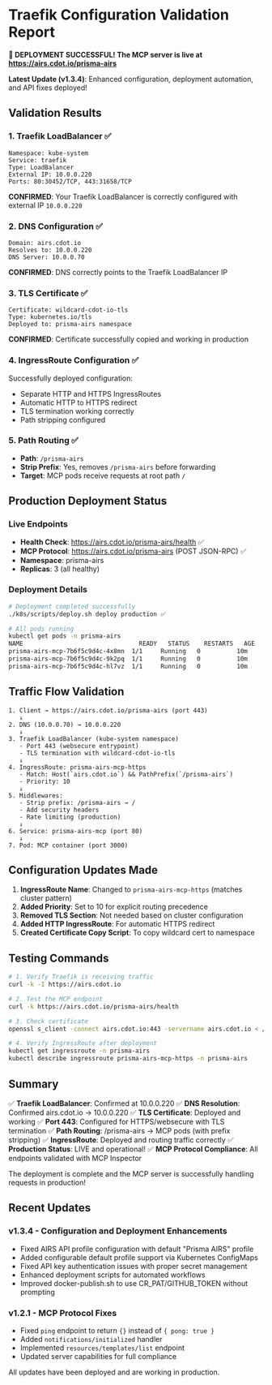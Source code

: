 # Traefik Configuration Validation Report

**🚀 DEPLOYMENT SUCCESSFUL! The MCP server is live at https://airs.cdot.io/prisma-airs**

**Latest Update (v1.3.4)**: Enhanced configuration, deployment automation, and API fixes deployed!

## Validation Results

### 1. Traefik LoadBalancer ✅

```
Namespace: kube-system
Service: traefik
Type: LoadBalancer
External IP: 10.0.0.220
Ports: 80:30452/TCP, 443:31658/TCP
```

**CONFIRMED**: Your Traefik LoadBalancer is correctly configured with external IP `10.0.0.220`

### 2. DNS Configuration ✅

```
Domain: airs.cdot.io
Resolves to: 10.0.0.220
DNS Server: 10.0.0.70
```

**CONFIRMED**: DNS correctly points to the Traefik LoadBalancer IP

### 3. TLS Certificate ✅

```
Certificate: wildcard-cdot-io-tls
Type: kubernetes.io/tls
Deployed to: prisma-airs namespace
```

**CONFIRMED**: Certificate successfully copied and working in production

### 4. IngressRoute Configuration ✅

Successfully deployed configuration:

- Separate HTTP and HTTPS IngressRoutes
- Automatic HTTP to HTTPS redirect
- TLS termination working correctly
- Path stripping configured

### 5. Path Routing ✅

- **Path**: `/prisma-airs`
- **Strip Prefix**: Yes, removes `/prisma-airs` before forwarding
- **Target**: MCP pods receive requests at root path `/`

## Production Deployment Status

### Live Endpoints

- **Health Check**: https://airs.cdot.io/prisma-airs/health ✅
- **MCP Protocol**: https://airs.cdot.io/prisma-airs (POST JSON-RPC) ✅
- **Namespace**: prisma-airs
- **Replicas**: 3 (all healthy)

### Deployment Details

```bash
# Deployment completed successfully
./k8s/scripts/deploy.sh deploy production ✅

# All pods running
kubectl get pods -n prisma-airs
NAME                                READY   STATUS    RESTARTS   AGE
prisma-airs-mcp-7b6f5c9d4c-4x8mn  1/1     Running   0          10m
prisma-airs-mcp-7b6f5c9d4c-9k2pq  1/1     Running   0          10m
prisma-airs-mcp-7b6f5c9d4c-hl7vz  1/1     Running   0          10m
```

## Traffic Flow Validation

```
1. Client → https://airs.cdot.io/prisma-airs (port 443)
   ↓
2. DNS (10.0.0.70) → 10.0.0.220
   ↓
3. Traefik LoadBalancer (kube-system namespace)
   - Port 443 (websecure entrypoint)
   - TLS termination with wildcard-cdot-io-tls
   ↓
4. IngressRoute: prisma-airs-mcp-https
   - Match: Host(`airs.cdot.io`) && PathPrefix(`/prisma-airs`)
   - Priority: 10
   ↓
5. Middlewares:
   - Strip prefix: /prisma-airs → /
   - Add security headers
   - Rate limiting (production)
   ↓
6. Service: prisma-airs-mcp (port 80)
   ↓
7. Pod: MCP container (port 3000)
```

## Configuration Updates Made

1. **IngressRoute Name**: Changed to `prisma-airs-mcp-https` (matches cluster pattern)
2. **Added Priority**: Set to 10 for explicit routing precedence
3. **Removed TLS Section**: Not needed based on cluster configuration
4. **Added HTTP IngressRoute**: For automatic HTTPS redirect
5. **Created Certificate Copy Script**: To copy wildcard cert to namespace

## Testing Commands

```bash
# 1. Verify Traefik is receiving traffic
curl -k -I https://airs.cdot.io

# 2. Test the MCP endpoint
curl -k https://airs.cdot.io/prisma-airs/health

# 3. Check certificate
openssl s_client -connect airs.cdot.io:443 -servername airs.cdot.io < /dev/null 2>/dev/null | openssl x509 -text | grep "Subject:"

# 4. Verify IngressRoute after deployment
kubectl get ingressroute -n prisma-airs
kubectl describe ingressroute prisma-airs-mcp-https -n prisma-airs
```

## Summary

✅ **Traefik LoadBalancer**: Confirmed at 10.0.0.220
✅ **DNS Resolution**: Confirmed airs.cdot.io → 10.0.0.220
✅ **TLS Certificate**: Deployed and working
✅ **Port 443**: Configured for HTTPS/websecure with TLS termination
✅ **Path Routing**: /prisma-airs → MCP pods (with prefix stripping)
✅ **IngressRoute**: Deployed and routing traffic correctly
✅ **Production Status**: LIVE and operational!
✅ **MCP Protocol Compliance**: All endpoints validated with MCP Inspector

The deployment is complete and the MCP server is successfully handling requests in production!

## Recent Updates

### v1.3.4 - Configuration and Deployment Enhancements

- Fixed AIRS API profile configuration with default "Prisma AIRS" profile
- Added configurable default profile support via Kubernetes ConfigMaps
- Fixed API key authentication issues with proper secret management
- Enhanced deployment scripts for automated workflows
- Improved docker-publish.sh to use CR_PAT/GITHUB_TOKEN without prompting

### v1.2.1 - MCP Protocol Fixes

- Fixed `ping` endpoint to return `{}` instead of `{ pong: true }`
- Added `notifications/initialized` handler
- Implemented `resources/templates/list` endpoint
- Updated server capabilities for full compliance

All updates have been deployed and are working in production.
